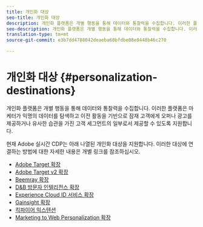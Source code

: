 ```yaml
---
title: 개인화 대상
seo-title: 개인화 대상
description: 개인화 플랫폼은 개별 행동을 통해 데이터와 통찰력을 수집합니다. 이러한 플랫폼은 마케터가 익명의 데이터를 탐색하고 이전 활동을 기반으로 잠재 고객에게 오퍼나 광고를 제공하거나 유사한 습관을 가진 고객 세그먼트의 일부로서 제공할 수 있도록 지원합니다.
seo-description: 개인화 플랫폼은 개별 행동을 통해 데이터와 통찰력을 수집합니다. 이러한 플랫폼은 마케터가 익명의 데이터를 탐색하고 이전 활동을 기반으로 잠재 고객에게 오퍼나 광고를 제공하거나 유사한 습관을 가진 고객 세그먼트의 일부로서 제공할 수 있도록 지원합니다.
translation-type: tm+mt
source-git-commit: e3b7dd4788042deaeba68bfdbe08e8448b46c270

---
```



# 개인화 대상 {#personalization-destinations}

개인화 플랫폼은 개별 행동을 통해 데이터와 통찰력을 수집합니다. 이러한 플랫폼은 마케터가 익명의 데이터를 탐색하고 이전 활동을 기반으로 잠재 고객에게 오퍼나 광고를 제공하거나 유사한 습관을 가진 고객 세그먼트의 일부로서 제공할 수 있도록 지원합니다.

현재 Adobe 실시간 CDP는 아래 나열된 개인화 대상을 지원합니다. 이러한 대상에 연결하는 방법에 대한 자세한 내용은 개별 링크를 참조하십시오.

* [Adobe Target 확장](/help/rtcdp/destinations/adobe-target-extension.md)
* [Adobe Target v2 확장](/help/rtcdp/destinations/adobe-target-v2-extension.md)
* [Beemray 확장](/help/rtcdp/destinations/beemray-extension.md)
* [D&amp;B 방문자 인텔리전스 확장](/help/rtcdp/destinations/dnb-extension.md)
* [Experience Cloud ID 서비스 확장](/help/rtcdp/destinations/adobe-ecid-extension.md)
* [Gainsight 확장](/help/rtcdp/destinations/gainsight-extension.md)
* [킥파이어 익스텐션](/help/rtcdp/destinations/kickfire-extension.md)
* [Marketing to Web Personalization 확장](marketo-web-personalization-extension.md)
